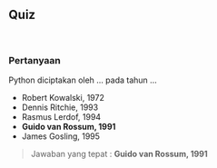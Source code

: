 ## Quiz

&nbsp;

### Pertanyaan

Python diciptakan oleh … pada tahun …

* Robert Kowalski, 1972
* Dennis Ritchie, 1993
* Rasmus Lerdof, 1994
* **Guido van Rossum, 1991**
* James Gosling, 1995

> Jawaban yang tepat : **Guido van Rossum, 1991**
&nbsp;
